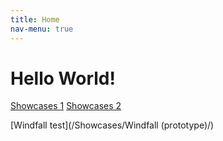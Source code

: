 ```yaml
---
title: Home
nav-menu: true
---
```


# Hello World!

[Showcases 1](/Showcases/)
[Showcases 2](https://radagasd.github.io/MyWebsite/Showcases/)

[Windfall test](/Showcases/Windfall (prototype)/)